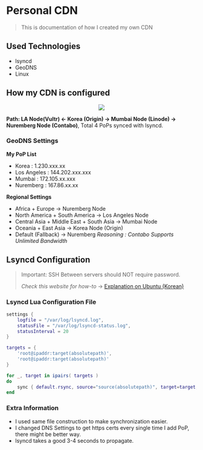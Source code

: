 # Personal CDN 

>  This is documentation of how I created my own CDN 

## Used Technologies 

- lsyncd
- GeoDNS
- Linux

## How my CDN is configured

<center><img src="https://cdn.jserv.xyz/uploads/1635825401159__IMG_0664.jpg"></center>

**Path: LA Node(Vultr) <- Korea (Origin) -> Mumbai Node (Linode) -> Nuremberg Node (Contabo)**, Total 4 PoPs synced with lsyncd.

### GeoDNS Settings

**My PoP List**

- Korea : 1.230.xxx.xx
- Los Angeles : 144.202.xxx.xxx
- Mumbai : 172.105.xx.xxx
- Nuremberg : 167.86.xx.xx

**Regional Settings**

- Africa + Europe -> Nuremberg Node 
- North America + South America -> Los Angeles Node 
- Central Asia + Middle East + South Asia -> Mumbai Node 
- Oceania + East Asia -> Korea Node (Origin)
- Default (Fallback) -> Nuremberg 
  *Reasoning : Contabo Supports Unlimited Bandwidth*

## Lsyncd Configuration

> Important: SSH Between servers should NOT require password. 
>
> *Check this website for how-to* -> [Explanation on Ubuntu (Korean)](https://zetawiki.com/wiki/%EB%A6%AC%EB%88%85%EC%8A%A4_SSH_%ED%8C%A8%EC%8A%A4%EC%9B%8C%EB%93%9C_%EC%97%86%EC%9D%B4_%EC%9E%90%EB%8F%99_%EB%A1%9C%EA%B7%B8%EC%9D%B8)

### Lsyncd Lua Configuration File 

```lua
settings {
    logfile = "/var/log/lsyncd.log",
    statusFile = "/var/log/lsyncd-status.log",
    statusInterval = 20
}

targets = {
    'root@ipaddr:target(absolutepath)',
    'root@ipaddr:target(absolutepath)'
}

for _, target in ipairs( targets )
do
    sync { default.rsync, source="source(absolutepath)", target=target, delay=1, rsync={compress=true, acls=true, verbose=true, rsh="/usr/bin/ssh -p 22 -o StrictHostKeyChecking=no -i /root/.ssh/id_rsa"}}
end

```

### Extra Information

- I used same file construction to make synchronization easier. 
- I changed DNS Settings to get https certs every single time I add PoP, there might be better way. 
- lsyncd takes a good 3-4 seconds to propagate. 

